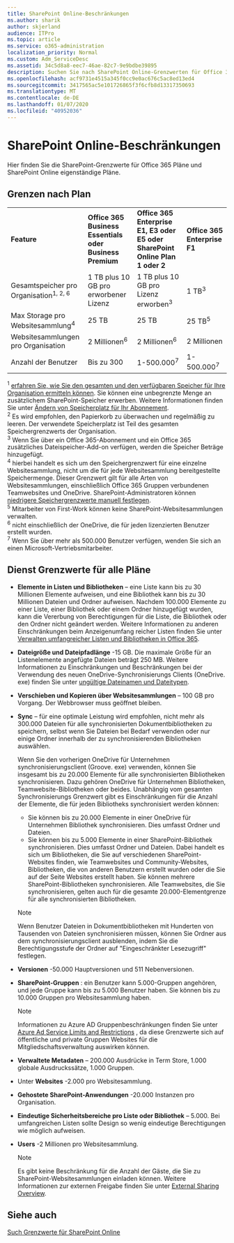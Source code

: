 ```yaml
---
title: SharePoint Online-Beschränkungen
ms.author: sharik
author: skjerland
audience: ITPro
ms.topic: article
ms.service: o365-administration
localization_priority: Normal
ms.custom: Adm_ServiceDesc
ms.assetid: 34c5d8a8-eec7-46ae-82c7-9e9bdbe39895
description: Suchen Sie nach SharePoint Online-Grenzwerten für Office 365 Enterprise-Pläne und eigenständige Pläne.
ms.openlocfilehash: acf9731e4515a345f0cc9e0ac676c5ac8ed13ed4
ms.sourcegitcommit: 3417565ac5e101726865f3f6cfb8d13317350693
ms.translationtype: MT
ms.contentlocale: de-DE
ms.lasthandoff: 01/07/2020
ms.locfileid: "40952036"
---
```

# <a name="sharepoint-online-limits"></a>SharePoint Online-Beschränkungen

Hier finden Sie die SharePoint-Grenzwerte für Office 365 Pläne und SharePoint Online eigenständige Pläne.
  
## <a name="limits-by-plan"></a>Grenzen nach Plan 

|||||
|:-----|:-----|:-----|:-----|
|**Feature** <br/> |**Office 365 Business Essentials oder Business Premium** <br/> |**Office 365 Enterprise E1, E3 oder E5 oder SharePoint Online Plan 1 oder 2** <br/> | **Office 365 Enterprise F1** <br/> |
|Gesamtspeicher pro Organisation<sup>1, 2, 6</sup> <br/> |1 TB plus 10 GB pro erworbener Lizenz  <br/> |1 TB plus 10 GB pro Lizenz erworben<sup>3</sup> <br/> |1 TB<sup>3</sup> <br/> |
|Max Storage pro Websitesammlung<sup>4</sup><br/> |25 TB <br/> |25 TB <br/> |25 TB<sup>5</sup> <br/> |
|Websitesammlungen pro Organisation  <br/> |2 Millionen<sup>6</sup> <br/> |2 Millionen<sup>6</sup> <br/> |2 Millionen<br/> |
|Anzahl der Benutzer  <br/> |Bis zu 300  <br/> |1-500.000<sup>7</sup> <br/> |1-500.000<sup>7</sup> <br/> |
   
<sup>1</sup> [erfahren Sie, wie Sie den gesamten und den verfügbaren Speicher für Ihre Organisation ermitteln können](/sharepoint/manage-site-collection-storage-limits). Sie können eine unbegrenzte Menge an zusätzlichem SharePoint-Speicher erwerben. Weitere Informationen finden Sie unter [Ändern von Speicherplatz für Ihr Abonnement](/office365/admin/subscriptions-and-billing/add-storage-space). 
<br/><sup>2</sup> Es wird empfohlen, den Papierkorb zu überwachen und regelmäßig zu leeren. Der verwendete Speicherplatz ist Teil des gesamten Speichergrenzwerts der Organisation. 
<br/> <sup>3</sup> Wenn Sie über ein Office 365-Abonnement und ein Office 365 zusätzliches Dateispeicher-Add-on verfügen, werden die Speicher Beträge hinzugefügt. 
<br/> <sup>4</sup> hierbei handelt es sich um den Speichergrenzwert für eine einzelne Websitesammlung, nicht um die für jede Websitesammlung bereitgestellte Speichermenge. Dieser Grenzwert gilt für alle Arten von Websitesammlungen, einschließlich Office 365 Gruppen verbundenen Teamwebsites und OneDrive. SharePoint-Administratoren können [niedrigere Speichergrenzwerte manuell festlegen](/sharepoint/manage-site-collection-storage-limits#manage-individual-site-storage-limits). 
<br/> <sup>5</sup> Mitarbeiter von First-Work können keine SharePoint-Websitesammlungen verwalten. 
<br/> <sup>6</sup> nicht einschließlich der OneDrive, die für jeden lizenzierten Benutzer erstellt wurden. 
<br/> <sup>7</sup> Wenn Sie über mehr als 500.000 Benutzer verfügen, wenden Sie sich an einen Microsoft-Vertriebsmitarbeiter. 
  
## <a name="service-limits-for-all-plans"></a>Dienst Grenzwerte für alle Pläne

- **Elemente in Listen und Bibliotheken** – eine Liste kann bis zu 30 Millionen Elemente aufweisen, und eine Bibliothek kann bis zu 30 Millionen Dateien und Ordner aufweisen. Nachdem 100.000 Elemente zu einer Liste, einer Bibliothek oder einem Ordner hinzugefügt wurden, kann die Vererbung von Berechtigungen für die Liste, die Bibliothek oder den Ordner nicht geändert werden. Weitere Informationen zu anderen Einschränkungen beim Anzeigenumfang reicher Listen finden Sie unter [Verwalten umfangreicher Listen und Bibliotheken in Office 365](https://support.office.com/article/b4038448-ec0e-49b7-b853-679d3d8fb784). 

- **Dateigröße und Dateipfadlänge** -15 GB. Die maximale Größe für an Listenelemente angefügte Dateien beträgt 250 MB. Weitere Informationen zu Einschränkungen und Beschränkungen bei der Verwendung des neuen OneDrive-Synchronisierungs Clients (OneDrive. exe) finden Sie unter [ungültige Dateinamen und Dateitypen](https://support.office.com/article/64883a5d-228e-48f5-b3d2-eb39e07630fa).

- **Verschieben und Kopieren über Websitesammlungen** – 100 GB pro Vorgang. Der Webbrowser muss geöffnet bleiben.

- **Sync** – für eine optimale Leistung wird empfohlen, nicht mehr als 300.000 Dateien für alle synchronisierten Dokumentbibliotheken zu speichern, selbst wenn Sie Dateien bei Bedarf verwenden oder nur einige Ordner innerhalb der zu synchronisierenden Bibliotheken auswählen.

    Wenn Sie den vorherigen OneDrive für Unternehmen synchronisierungsclient (Groove. exe) verwenden, können Sie insgesamt bis zu 20.000 Elemente für alle synchronisierten Bibliotheken synchronisieren. Dazu gehören OneDrive für Unternehmen Bibliotheken, Teamwebsite-Bibliotheken oder beides. Unabhängig vom gesamten Synchronisierungs Grenzwert gibt es Einschränkungen für die Anzahl der Elemente, die für jeden Bibliotheks synchronisiert werden können:
    - Sie können bis zu 20.000 Elemente in einer OneDrive für Unternehmen Bibliothek synchronisieren. Dies umfasst Ordner und Dateien. 
    - Sie können bis zu 5.000 Elemente in einer SharePoint-Bibliothek synchronisieren. Dies umfasst Ordner und Dateien. Dabei handelt es sich um Bibliotheken, die Sie auf verschiedenen SharePoint-Websites finden, wie Teamwebsites und Community-Websites, Bibliotheken, die von anderen Benutzern erstellt wurden oder die Sie auf der Seite Websites erstellt haben. Sie können mehrere SharePoint-Bibliotheken synchronisieren. Alle Teamwebsites, die Sie synchronisieren, gelten auch für die gesamte 20.000-Elementgrenze für alle synchronisierten Bibliotheken.

    > [!NOTE]
    > Wenn Benutzer Dateien in Dokumentbibliotheken mit Hunderten von Tausenden von Dateien synchronisieren müssen, können Sie Ordner aus dem synchronisierungsclient ausblenden, indem Sie die Berechtigungsstufe der Ordner auf "Eingeschränkter Lesezugriff" festlegen. 

- **Versionen** -50.000 Hauptversionen und 511 Nebenversionen.

- **SharePoint-Gruppen** : ein Benutzer kann 5.000-Gruppen angehören, und jede Gruppe kann bis zu 5.000 Benutzer haben. Sie können bis zu 10.000 Gruppen pro Websitesammlung haben.
    > [!NOTE]
    > Informationen zu Azure AD Gruppenbeschränkungen finden Sie unter [Azure Ad Service Limits and Restrictions](https://docs.microsoft.com/azure/active-directory/users-groups-roles/directory-service-limits-restrictions) , da diese Grenzwerte sich auf öffentliche und private Gruppen Websites für die Mitgliedschaftsverwaltung auswirken können. 
- **Verwaltete Metadaten** – 200.000 Ausdrücke in Term Store, 1.000 globale Ausdruckssätze, 1.000 Gruppen.

- Unter **Websites** -2.000 pro Websitesammlung.

- **Gehostete SharePoint-Anwendungen** -20.000 Instanzen pro Organisation.

- **Eindeutige Sicherheitsbereiche pro Liste oder Bibliothek** – 5.000. Bei umfangreichen Listen sollte Design so wenig eindeutige Berechtigungen wie möglich aufweisen.

- **Users** -2 Millionen pro Websitesammlung.
    > [!NOTE]
    > Es gibt keine Beschränkung für die Anzahl der Gäste, die Sie zu SharePoint-Websitesammlungen einladen können. Weitere Informationen zur externen Freigabe finden Sie unter [External Sharing Overview](https://docs.microsoft.com/sharepoint/external-sharing-overview).
## <a name="see-also"></a>Siehe auch

[Such Grenzwerte für SharePoint Online](https://docs.microsoft.com/sharepoint/search-limits)
